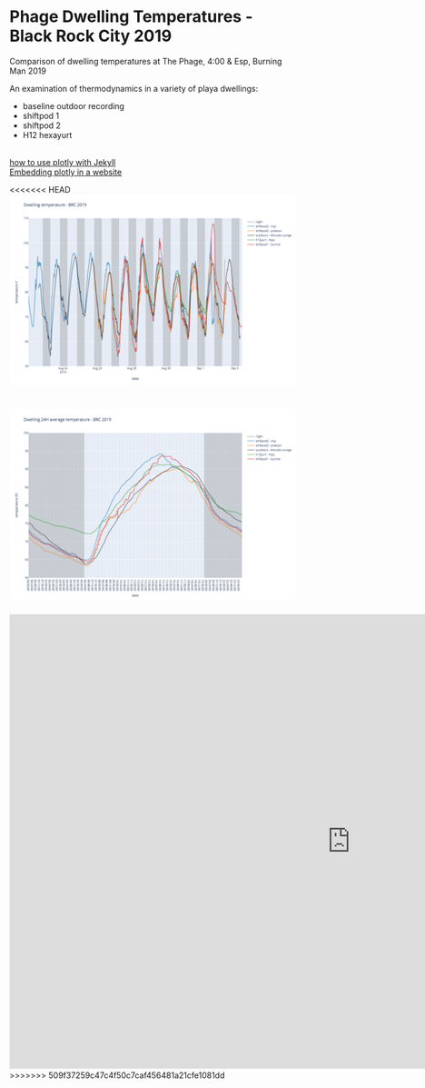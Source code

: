 # Phage Dwelling Temperatures - Black Rock City 2019

Comparison of dwelling temperatures at The Phage, 4:00 &amp; Esp, Burning Man 2019

An examination of thermodynamics in a variety of playa dwellings:
* baseline outdoor recording
* shiftpod 1
* shiftpod 2
* H12 hexayurt


<br>
<a href="http://ryankuhn.net/blog/How-To-Use-Plotly-With-Jekyll">how to use plotly with Jekyll</a>
<br>
<a href="https://towardsdatascience.com/how-to-create-a-plotly-visualization-and-embed-it-on-websites-517c1a78568b">Embedding plotly in a website</a>
<br>

<<<<<<< HEAD
![BRC temperatures](figures/phage_temperature_F_2019.png)

![24H average temperature](figures/phage_average_temperature_2019.png)
=======
<iframe width="1200" height="800" style="border:none;" frameborder="0" scrolling="no" src="https://github.com/mpesavento/phage_temperature_2019/blob/master/figures/phage_temperature_F_2019.html?raw=true"></iframe>
>>>>>>> 509f37259c47c4f50c7caf456481a21cfe1081dd
